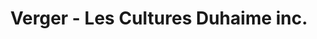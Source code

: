 ---
title: "Verger - Les Cultures Duhaime inc."
url: /saint-germain-de-grantham/verger-les-cultures-duhaime-inc/
shop: shop
---